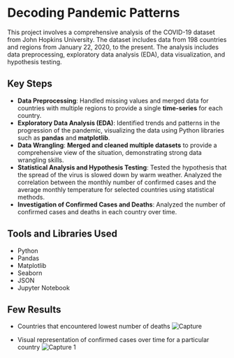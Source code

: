 # Decoding Pandemic Patterns

This project involves a comprehensive analysis of the COVID-19 dataset from John Hopkins University. The dataset includes data from 198 countries and regions from January 22, 2020, to the present. The analysis includes data preprocessing, exploratory data analysis (EDA), data visualization, and hypothesis testing.

## Key Steps
- **Data Preprocessing**: Handled missing values and merged data for countries with multiple regions to provide a single **time-series** for each country.
- **Exploratory Data Analysis (EDA)**: Identified trends and patterns in the progression of the pandemic, visualizing the data using Python libraries such as **pandas** and **matplotlib**.
- **Data Wrangling**: **Merged and cleaned multiple datasets** to provide a comprehensive view of the situation, demonstrating strong data wrangling skills.
- **Statistical Analysis and Hypothesis Testing**: Tested the hypothesis that the spread of the virus is slowed down by warm weather. Analyzed the correlation between the monthly number of confirmed cases and the average monthly temperature for selected countries using statistical methods.
- **Investigation of Confirmed Cases and Deaths**: Analyzed the number of confirmed cases and deaths in each country over time.

## Tools and Libraries Used
- Python
- Pandas
- Matplotlib
- Seaborn
- JSON
- Jupyter Notebook

## Few Results
- Countries that encountered lowest number of deaths
![Capture](https://github.com/kirti-kshirsagar/Decoding-Pandemic-Patterns/assets/125520112/ad269e3e-b8da-483b-b647-5a2986d16f8d)

- Visual representation of confirmed cases over time for a particular country
![Capture 1](https://github.com/kirti-kshirsagar/Decoding-Pandemic-Patterns/assets/125520112/63459881-3561-40b2-b437-5b4e4e99e0a1)
